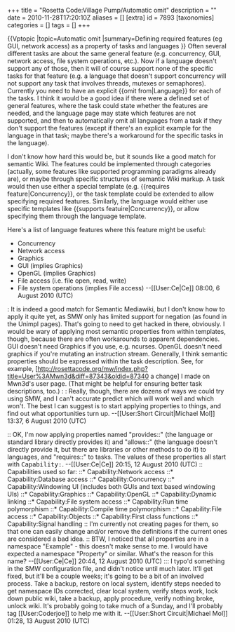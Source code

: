 +++
title = "Rosetta Code:Village Pump/Automatic omit"
description = ""
date = 2010-11-28T17:20:10Z
aliases = []
[extra]
id = 7893
[taxonomies]
categories = []
tags = []
+++

{{Vptopic
|topic=Automatic omit
|summary=Defining required features (eg GUI, network access) as a property of tasks and languages
}}
Often several different tasks are about the same general feature (e.g. concurrency, GUI, network access, file system operations, etc.). Now if a language doesn't support any of those, then it will of course support none of the specific tasks for that feature (e.g. a language that doesn't support concurrency will not support any task that involves threads, mutexes or semaphores). Currently you need to have an explicit <nowiki>{{omit from|Language}}</nowiki> for each of the tasks. I think it would be a good idea if there were a defined set of general features, where the task could state whether the features are needed, and the language page may state which features are not supported, and then to automatically omit all languages from a task if they don't support the features (except if there's an explicit example for the language in that task; maybe there's a workaround for the specific tasks in the language).

I don't know how hard this would be, but it sounds like a good match for semantic Wiki. The features could be implemented through categories (actually, some features like supported programming paradigms already are), or maybe through specific structures of semantic Wiki markup. A task would then use either a special template (e.g. <nowiki>{{requires feature|Concurrency}}</nowiki>, or the task template could be extended to allow specifying required features. Similarly, the language would either use specific templates like <nowiki>{{supports featuire|Concurrency}}</nowiki>, or allow specifying them through the language template.

Here's a list of language features where this feature might be useful:
* Concurrency
* Network access
* Graphics
* GUI (implies Graphics)
* OpenGL (implies Graphics)
* File access (i.e. file open, read, write)
* File system operations (implies File access)
--[[User:Ce|Ce]] 08:00, 6 August 2010 (UTC)

: It is indeed a good match for Semantic Mediawiki, but I don't know how to apply it quite yet, as SMW only has limited support for negation (as found in the Unimpl pages). That's going to need to get hacked in there, obviously. I would be wary of applying most semantic properties from within templates, though, because there are often workarounds to apparent dependencies. GUI doesn't need Graphics if you use, e.g. ncurses. OpenGL doesn't need graphics if you're mutating an instruction stream. Generally, I think semantic properties should be expressed within the task description. See, for example, [http://rosettacode.org/mw/index.php?title=User%3AMwn3d&diff=87343&oldid=87340 a change] I made on Mwn3d's user page. (That might be helpful for ensuring better task descriptions, too.)
:
: Really, though, there are dozens of ways we could try using SMW, and I can't accurate predict which will work well and which won't. The best I can suggest is to start applying properties to things, and find out what opportunities turn up. --[[User:Short Circuit|Michael Mol]] 13:37, 6 August 2010 (UTC)

:: OK, I'm now applying properties named "provides::" (the language or standard library directly provides it) and "allows::" (the language doesn't directly provide it, but there are libraries or other methods to do it) to languages, and "requires::" to tasks. The values of these properties all start with <tt>Capability:</tt>. --[[User:Ce|Ce]] 20:15, 12 August 2010 (UTC)
:: Capabilities used so far:
::* Capability:Network access
::* Capability:Database access
::* Capability:Concurrency
::* Capability:Windowing UI (includes both GUIs and text based windowing UIs)
::* Capability:Graphics
::* Capability:OpenGL
::* Capability:Dynamic linking
::* Capability:File system access
::* Capability:Run time polymorphism
::* Capability:Compile time polymorphism
::* Capability:File access
::* Capability:Objects
::* Capability:First class functions
::* Capability:Signal handling
:: I'm currently not creating pages for them, so that one can easily change and/or remove the definitions  if the current ones are considered a bad idea.
:: BTW, I noticed that all properties are in a namespace "Example" - this doesn't make sense to me. I would have expected a namespace "Property" or similar. What's the reason for this name? --[[User:Ce|Ce]] 20:44, 12 August 2010 (UTC)
::: I typo'd something in the SMW configuration file, and didn't notice until much later. It'll get fixed, but it'll be a couple weeks; it's going to be a bit of an involved process. Take a backup, restore on local system, identify steps needed to get namespace IDs corrected, clear local system, verify steps work, lock down public wiki, take a backup, apply procedure, verify nothing broke, unlock wiki.  It's probably going to take much of a Sunday, and I'll probably tag [[User:Coderjoe]] to help me with it. --[[User:Short Circuit|Michael Mol]] 01:28, 13 August 2010 (UTC)
